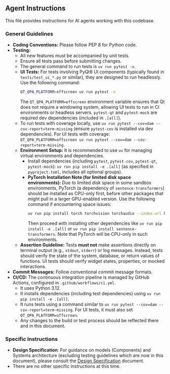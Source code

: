 ## Agent Instructions

This file provides instructions for AI agents working with this codebase.

### General Guidelines

*   **Coding Conventions:** Please follow PEP 8 for Python code.
*   **Testing:**
    *   All new features must be accompanied by unit tests.
    *   Ensure all tests pass before submitting changes.
    *   The general command to run tests is `uv run pytest -x`.
    *   **UI Tests:** For tests involving PyQt6 UI components (typically found in `tests/test_ui_*.py` or similar), they are designed to run headlessly. Use the following command:
        ```bash
        QT_QPA_PLATFORM=offscreen uv run pytest -x
        ```
        The `QT_QPA_PLATFORM=offscreen` environment variable ensures that Qt does not require a windowing system, allowing UI tests to run in CI environments or headless servers. `pytest-qt` and `pytest-mock` are required dev dependencies (included in `.[all]`).
    *   To run tests with coverage locally, use `uv run pytest --cov=dam --cov-report=term-missing` (ensure `pytest-cov` is installed via dev dependencies). For UI tests with coverage: `QT_QPA_PLATFORM=offscreen uv run pytest --cov=dam --cov-report=term-missing`.
    *   **Environment Setup:** It is recommended to use `uv` for managing virtual environments and dependencies.
        *   Install dependencies (including `pytest`, `pytest-cov`, `pytest-qt`, `pytest-mock`): `uv run pip install -e .[all]` (as specified in `pyproject.toml`, includes all optional groups).
        *   **PyTorch Installation Note (for limited disk space environments):** Due to limited disk space in some sandbox environments, PyTorch (a dependency of `sentence-transformers`) should be installed as CPU-only first, before other packages that might pull in a larger GPU-enabled version. Use the following command if encountering space issues:
            ```bash
            uv run pip install torch torchvision torchaudio --index-url https://download.pytorch.org/whl/cpu
            ```
            Then proceed with installing other dependencies like `uv run pip install -e .[all]` or `uv run pip install sentence-transformers`. Note that PyTorch will be CPU-only in such environments.
    *   **Assertion Guideline:** Tests **must not** make assertions directly on terminal output (e.g., `stdout`, `stderr`) or log messages. Instead, tests should verify the state of the system, database, or return values of functions. UI tests should verify widget states, properties, or mocked interactions.
*   **Commit Messages:** Follow conventional commit message formats.
*   **CI/CD:** The continuous integration pipeline is managed by GitHub Actions, configured in `.github/workflows/ci.yml`.
    *   It uses Python 3.12.
    *   It installs dependencies (including test dependencies) using `uv run pip install -e .[all]`.
    *   It runs tests using a command similar to `uv run pytest --cov=dam --cov-report=term-missing`. For UI tests, it must also set `QT_QPA_PLATFORM=offscreen`.
    *   Any changes to the build or test process should be reflected there and in this document.

### Specific Instructions

*   **Design Specification**: For guidance on models (Components) and Systems architecture (excluding testing guidelines which are now in this document), please consult the [Design Specification](docs/design_specification.md) document.
*   There are no other specific instructions at this time.

